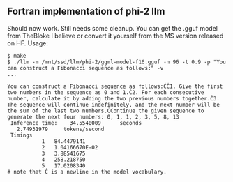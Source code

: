 ## Fortran implementation of phi-2 llm

Should now work. Still needs some cleanup. You can get the .gguf model from TheBloke I believe or convert it yourself from the MS version released on HF.
Usage:

```
$ make
$ ./llm -m /mnt/ssd/llm/phi-2/ggml-model-f16.gguf -n 96 -t 0.9 -p "You can construct a Fibonacci sequence as follows:" -v
...

You can construct a Fibonacci sequence as follows:ĊĊ1. Give the first two numbers in the sequence as 0 and 1.Ċ2. For each consecutive number, calculate it by adding the two previous numbers together.Ċ3. The sequence will continue indefinitely, and the next number will be the sum of the last two numbers.ĊContinue the given sequence to generate the next four numbers: 0, 1, 1, 2, 3, 5, 8, 13 
 Inference time:    34.5540009      seconds
   2.74931979     tokens/second
 Timings
           1   84.4479141    
           2   1.04166670E-02
           3   3.88541675    
           4   258.218750    
           5   17.0208340  
# note that Ċ is a newline in the model vocabulary.

``` 
